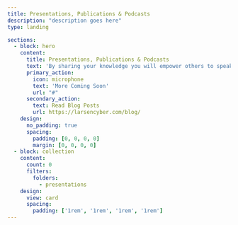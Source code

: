 ```yaml
---
title: Presentations, Publications & Podcasts
description: "description goes here"
type: landing

sections:
  - block: hero
    content:
      title: Presentations, Publications & Podcasts
      text: 'By sharing your knowledge you will empower others to speak up, collaborate and promote innovation, driving improvements collectively. '
      primary_action:
        icon: microphone
        text: 'More Coming Soon'
        url: "#"
      secondary_action:
        text: Read Blog Posts
        url: https://larsencyber.com/blog/
    design:
      no_padding: true
      spacing:
        padding: [0, 0, 0, 0]
        margin: [0, 0, 0, 0]
  - block: collection
    content:
      count: 0
      filters:
        folders:
          - presentations
    design:
      view: card
      spacing:
        padding: ['1rem', '1rem', '1rem', '1rem']
---
```

